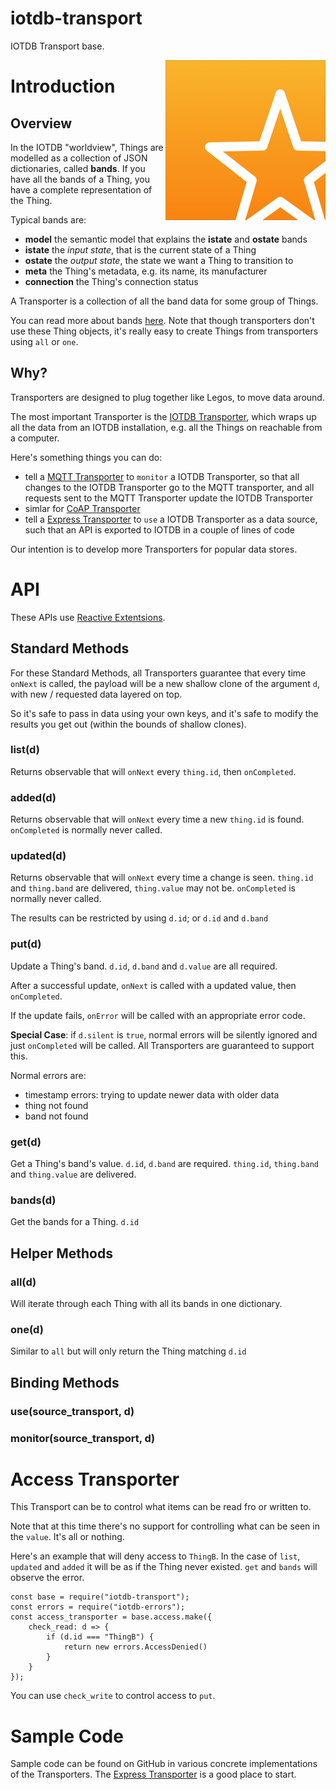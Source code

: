# iotdb-transport
IOTDB Transport base.

<img src="https://raw.githubusercontent.com/dpjanes/iotdb-homestar/master/docs/HomeStar.png" align="right" />

# Introduction
## Overview

In the IOTDB "worldview", Things are modelled as a collection of JSON dictionaries, called **bands**.
If you have all the bands of a Thing, you have a complete representation of the Thing.

Typical bands are:

* **model** the semantic model that explains the **istate** and **ostate** bands
* **istate** the *input state*, that is the current state of a Thing
* **ostate** the *output state*, the state we want a Thing to transition to
* **meta** the Thing's metadata, e.g. its name, its manufacturer
* **connection** the Thing's connection status

A Transporter is a collection of all the band data for some group of Things.

You can read more about bands [here](https://github.com/dpjanes/iotdb-thing). 
Note that though transporters don't use these Thing objects, it's really
easy to create Things from transporters using `all` or `one`.

## Why?

Transporters are designed to plug together like Legos, to move data around. 

The most important Transporter is the [IOTDB Transporter](https://github.com/dpjanes/iotdb-transport-iotdb),
which wraps up all the data from an IOTDB installation, e.g. all the Things
on reachable from a computer.

Here's something things you can do:

* tell a [MQTT Transporter](https://github.com/dpjanes/iotdb-transport-mqtt) to `monitor` a IOTDB Transporter, so that all changes to
  the IOTDB Transporter go to the MQTT transporter, and all requests
  sent to the MQTT Transporter update the IOTDB Transporter
* simlar for [CoAP Transporter](https://github.com/dpjanes/iotdb-transport-coap)
* tell a [Express Transporter](https://github.com/dpjanes/iotdb-transport-express) to `use` a IOTDB Transporter as a data source,
  such that an API is exported to IOTDB in a couple of lines of code

Our intention is to develop more Transporters for popular data stores.

# API

These APIs use [Reactive Extentsions](https://github.com/Reactive-Extensions/RxJS).

## Standard Methods

For these Standard Methods, all Transporters guarantee that every
time `onNext` is called, the payload will be a new shallow clone
of the argument `d`, with new / requested data layered on top.

So it's safe to pass in data using your own keys, and it's safe to
modify the results you get out (within the bounds of shallow clones).

### list(d)

Returns observable that will `onNext` every `thing.id`, then `onCompleted`.

### added(d)

Returns observable that will `onNext` every time a new `thing.id` is found.
`onCompleted` is normally never called.

### updated(d)

Returns observable that will `onNext` every time a change is seen.
`thing.id` and `thing.band` are delivered, `thing.value` may not be.
`onCompleted` is normally never called.

The results can be restricted by using `d.id`; or `d.id` and `d.band`

### put(d)

Update a Thing's band. `d.id`, `d.band` and `d.value` are all required.

After a successful update, `onNext` is called with a updated value, then `onCompleted`.

If the update fails, `onError` will be called with an appropriate error code.

**Special Case**:
if `d.silent` is `true`, normal errors will be silently ignored and just
`onCompleted` will be called. 
All Transporters are guaranteed to support this.

Normal errors are:

* timestamp errors: trying to update newer data with older data
* thing not found
* band not found

### get(d)

Get a Thing's band's value. `d.id`, `d.band` are required.
`thing.id`, `thing.band` and `thing.value` are delivered.

### bands(d)

Get the bands for a Thing. `d.id`

## Helper Methods

### all(d)

Will iterate through each Thing with all its bands in one dictionary.

### one(d)

Similar to `all` but will only return the Thing matching `d.id`

## Binding Methods

### use(source\_transport, d)
### monitor(source\_transport, d)

# Access Transporter

This Transport can be to control what items can be read fro
or written to. 

Note that at this time there's no support for controlling
what can be seen in the `value`. It's all or nothing.

Here's an example that will deny access to `ThingB`.
In the case of `list`, `updated` and `added` it will
be as if the Thing never existed. `get` and `bands`
will observe the error.

    const base = require("iotdb-transport");
    const errors = require("iotdb-errors");
    const access_transporter = base.access.make({
        check_read: d => {
            if (d.id === "ThingB") {
                return new errors.AccessDenied()
            }
        }
    });

You can use `check_write` to control access to `put`.

# Sample Code

Sample code can be found on GitHub in various concrete implementations of the Transporters.
The [Express Transporter](https://github.com/dpjanes/iotdb-transport-express) is a good place
to start.



